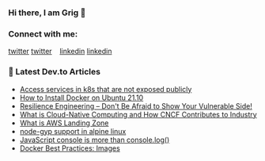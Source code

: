 ### Hi there, I am Grig 👋

<!--
- 🔭 I’m currently working on ...
- 🌱 I’m currently learning ...
- 👯 I’m looking to collaborate on ...
- 🤔 I’m looking for help with ...
- 💬 Ask me about ...
- 📫 How to reach me: ...
- 😄 Pronouns: ...
- ⚡ Fun fact: ...
-->

### Connect with me:

[twitter](https://twitter.com/grigorkh#gh-light-mode-only)
[twitter](https://twitter.com/grigorkh#gh-dark-mode-only)
&nbsp;&nbsp;
[linkedin](https://linkedin.com/in/grigorkh#gh-light-mode-only)
[linkedin](https://linkedin.com/in/grigorkh#gh-dark-mode-only)
&nbsp;&nbsp;
### 📕 Latest Dev.to Articles

<!-- BLOG-POST-LIST:START -->
- [Access services in k8s that are not exposed publicly](https://dev.to/grigorkh/access-services-in-k8s-that-are-not-exposed-publicly-3bii)
- [How to Install Docker on Ubuntu 21.10](https://dev.to/grigorkh/how-to-install-docker-on-ubuntu-2110-3aeo)
- [Resilience Engineering – Don&#39;t Be Afraid to Show Your Vulnerable Side!](https://dev.to/grigorkh/resilience-engineering-don-t-be-afraid-to-show-your-vulnerable-side-58mf)
- [What is Cloud-Native Computing and How CNCF Contributes to Industry](https://dev.to/grigorkh/what-is-cloud-native-computing-and-how-cncf-contributes-to-industry-10bi)
- [What is AWS Landing Zone](https://dev.to/grigorkh/what-is-aws-landing-zone-3j8h)
- [node-gyp support in alpine linux](https://dev.to/grigorkh/node-gyp-support-in-alpine-linux-4d0f)
- [JavaScript console is more than console.log&lpar;&rpar;](https://dev.to/grigorkh/javascript-console-is-more-than-console-log-1ddj)
- [Docker Best Practices: Images](https://dev.to/grigorkh/docker-best-practices-images-558)
<!-- BLOG-POST-LIST:END -->


[twitter]: https://twitter.com/grigorkh
[instagram]: https://instagram.com/grigorkh
[linkedin]: https://linkedin.com/in/grigorkh